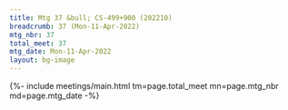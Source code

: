 ```yaml
---
title: Mtg 37 &bull; CS-499+900 (202210)
breadcrumb: 37 (Mon-11-Apr-2022)
mtg_nbr: 37
total_meet: 37
mtg_date: Mon-11-Apr-2022
layout: bg-image
---
```


{%- include meetings/main.html
    tm=page.total_meet
    mn=page.mtg_nbr
    md=page.mtg_date
-%}
